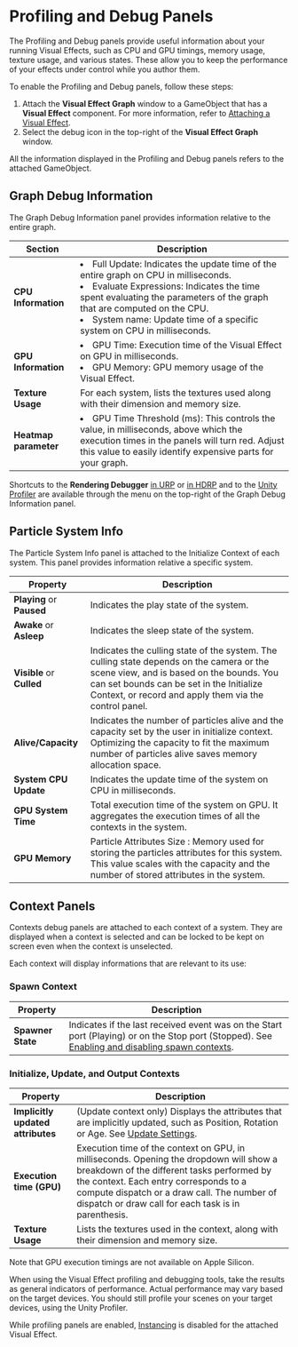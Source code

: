 # Profiling and Debug Panels

The Profiling and Debug panels provide useful information about your running Visual Effects, such as CPU and GPU timings, memory usage, texture usage, and various states. These allow you to keep the performance of your effects under control while you author them.

To enable the Profiling and Debug panels, follow these steps:

1. Attach the **Visual Effect Graph** window to a GameObject that has a **Visual Effect** component. For more information, refer to [Attaching a Visual Effect](GettingStarted.md#attaching-a-visual-effect-from-the-scene-to-the-current-graph).
2. Select the debug icon in the top-right of the **Visual Effect Graph** window.

All the information displayed in the Profiling and Debug panels refers to the attached GameObject.

## Graph Debug Information

The Graph Debug Information panel provides information relative to the entire graph.

| Section               | Description                                                                                                                                                                                                                                                                                             |
|-----------------------|---------------------------------------------------------------------------------------------------------------------------------------------------------------------------------------------------------------------------------------------------------------------------------------------------------|
| **CPU Information**   | <li>Full Update: Indicates the update time of the entire graph on CPU in milliseconds. <li>Evaluate Expressions: Indicates the time spent evaluating the parameters of the graph that are computed on the CPU.</li></li> <li>System name: Update time of a specific system on CPU in milliseconds.</li> |
| **GPU Information**   | <li> GPU Time: Execution time of the Visual Effect on GPU in milliseconds. </li>   <li> GPU Memory: GPU memory usage of the Visual Effect. </li>                                                                                                                                                        |
| **Texture Usage**     | For each system, lists the textures used along with their dimension and memory size.                                                                                                                                                                                                                    |
| **Heatmap parameter** | <li>GPU Time Threshold (ms): This controls the value, in milliseconds, above which the execution times in the panels will turn red. Adjust this value to easily identify expensive parts for your graph.     </li>                                                                                      |

Shortcuts to the **Rendering Debugger**  [in URP](https://docs.unity3d.com/Manual/urp/features/rendering-debugger.html) or [in HDRP](https://docs.unity3d.com/Packages/com.unity.render-pipelines.high-definition@latest/index.html?subfolder=/manual/rendering-debugger-window-reference.html) and to the [Unity Profiler](https://docs.unity3d.com/Manual/Profiler.html) are available through the menu on the top-right of the Graph Debug Information panel. 
## Particle System Info

 The Particle System Info panel is attached to the Initialize Context of each system. This panel provides information relative a specific system. 

| Property              | Description                                                                                                                                                                                                                                                                          |
|-----------------------|--------------------------------------------------------------------------------------------------------------------------------------------------------------------------------------------------------------------------------------------------------------------------------------|
| **Playing** or **Paused**        | Indicates the play state of the system.                                                                                                                                                                                       |
| **Awake** or **Asleep**       | Indicates the sleep state of the system.                                                                                                                                                                           |
| **Visible** or **Culled**     | Indicates the culling state of the system. The culling state depends on the camera or the scene view, and is based on the bounds. You can set bounds can be set in the Initialize Context, or record and apply them via the control panel. |
| **Alive/Capacity**    | Indicates the number of particles alive and the capacity set by the user in initialize context.  Optimizing the capacity to fit the maximum number of particles alive saves memory allocation space.                                                                                 |
| **System CPU Update** | Indicates the update time of the system on CPU in milliseconds.                                                                                                                                                                                                                      |
| **GPU System Time**   | Total execution time of the system on GPU. It aggregates the execution times of all the contexts in the system.                                                                                                                                                                      |
| **GPU Memory**        | Particle Attributes Size : Memory used for storing the particles attributes for this system. This value scales with the capacity and the number of stored attributes in the system.                                                                                                  |

## Context Panels

Contexts debug panels are attached to each context of a system. They are displayed when a context is selected and can be locked to be kept on screen even when the context is unselected.

Each context will display informations that are relevant to its use:

### Spawn Context

| Property          | Description                                                                                                                                                                          |
|-------------------|--------------------------------------------------------------------------------------------------------------------------------------------------------------------------------------|
| **Spawner State** | Indicates if the last received event was on the Start port (Playing) or on the Stop port (Stopped). See [Enabling and disabling spawn contexts](Contexts.md#enabling-and-disabling). |

### Initialize, Update, and Output Contexts

|Property                           | Description                                                                                                                                                                                                                                                                          |
|-----------------------------------|--------------------------------------------------------------------------------------------------------------------------------------------------------------------------------------------------------------------------------------------------------------------------------------|
| **Implicitly updated attributes** | (Update context only) Displays the attributes that are implicitly updated, such as Position, Rotation or Age. See [Update Settings](Contexts.md#update).                                                                                                                             |
| **Execution time (GPU)**          | Execution time of the context on GPU, in milliseconds. Opening the dropdown will show a breakdown of the different tasks performed by the context. Each entry corresponds to a compute dispatch or a draw call. The number of dispatch or draw call for each task is in parenthesis. |
| **Texture Usage**                 | Lists the textures used in the context, along with their dimension and memory size.                                                                                                                                                                                                  |


Note that GPU execution timings are not available on Apple Silicon. 

When using the Visual Effect profiling and debugging tools, take the results as general indicators of performance. Actual performance may vary based on the target devices. You should still profile your scenes on your target devices, using the Unity Profiler.

While profiling panels are enabled, [Instancing](Instancing.md) is disabled for the attached Visual Effect. 
